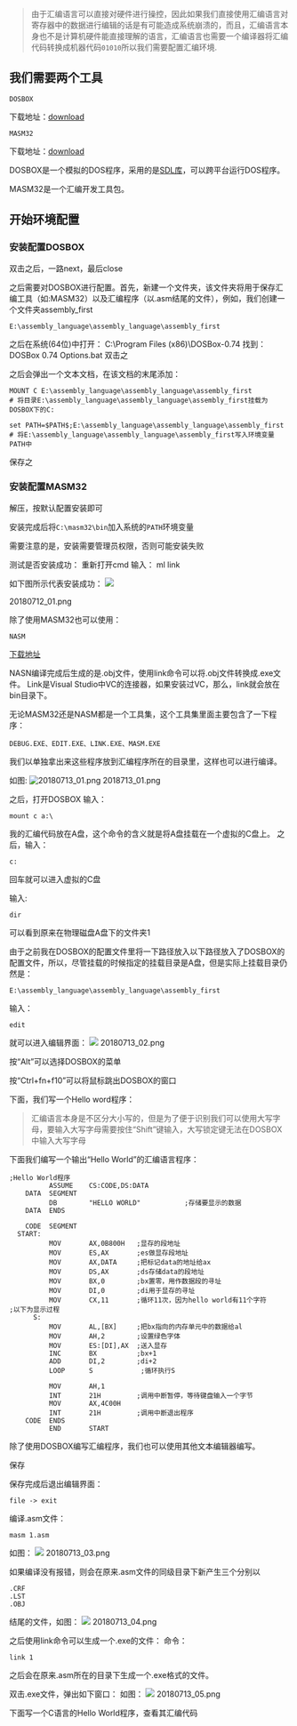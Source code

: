 >由于汇编语言可以直接对硬件进行操控，因此如果我们直接使用汇编语言对寄存器中的数据进行编辑的话是有可能造成系统崩溃的，而且，汇编语言本身也不是计算机硬件能直接理解的语言，汇编语言也需要一个编译器将汇编代码转换成机器代码`01010`所以我们需要配置汇编环境.

## 我们需要两个工具
	DOSBOX
下载地址：[download](http://www.dosbox.com/download.php?main=1)
	
	MASM32
下载地址：[download](http://www.masm32.com/download.htm)

DOSBOX是一个模拟的DOS程序，采用的是[SDL库](https://baike.baidu.com/item/SDL/224181)，可以跨平台运行DOS程序。

MASM32是一个汇编开发工具包。

## 开始环境配置
### 安装配置DOSBOX
双击之后，一路next，最后close

之后需要对DOSBOX进行配置。首先，新建一个文件夹，该文件夹将用于保存汇编工具（如:MASM32）以及汇编程序（以.asm结尾的文件），例如，我们创建一个文件夹assembly_first
   
    E:\assembly_language\assembly_language\assembly_first

之后在系统(64位)中打开：
	C:\Program Files (x86)\DOSBox-0.74
找到：
	DOSBox 0.74 Options.bat
双击之

之后会弹出一个文本文档，在该文档的末尾添加：

	MOUNT C E:\assembly_language\assembly_language\assembly_first
	# 将目录E:\assembly_language\assembly_language\assembly_first挂载为DOSBOX下的C:

	set PATH=$PATH$;E:\assembly_language\assembly_language\assembly_first
	# 将E:\assembly_language\assembly_language\assembly_first写入环境变量PATH中

保存之

### 安装配置MASM32

解压，按默认配置安装即可

安装完成后将`C:\masm32\bin`加入系统的`PATH`环境变量

需要注意的是，安装需要管理员权限，否则可能安装失败

测试是否安装成功：
重新打开cmd
输入：
	ml
	link

如下图所示代表安装成功：
![](http://wx1.sinaimg.cn/mw690/006CBL8rly1ft81btml4yj30ik0bzjrl.jpg)

20180712_01.png



除了使用MASM32也可以使用：

	NASM

[下载地址](https://www.nasm.us/pub/nasm/releasebuilds/2.14rc15/)

NASN编译完成后生成的是.obj文件，使用link命令可以将.obj文件转换成.exe文件。
Link是Visual Studio中VC的连接器，如果安装过VC，那么，link就会放在bin目录下。

无论MASM32还是NASM都是一个工具集，这个工具集里面主要包含了一下程序：

	DEBUG.EXE、EDIT.EXE、LINK.EXE、MASM.EXE

我们以单独拿出来这些程序放到汇编程序所在的目录里，这样也可以进行编译。

如图:
![20180713_01.png](http://wx1.sinaimg.cn/mw690/006CBL8rly1ft81bu6ftsj30vs0d03yp.jpg)
2018713_01.png

之后，打开DOSBOX
输入：

	mount c a:\

我的汇编代码放在A盘，这个命令的含义就是将A盘挂载在一个虚拟的C盘上。
之后，输入：

	c:

回车就可以进入虚拟的C盘

输入:

	dir

可以看到原来在物理磁盘A盘下的文件夹1


由于之前我在DOSBOX的配置文件里将一下路径放入以下路径放入了DOSBOX的配置文件，所以，尽管挂载的时候指定的挂载目录是A盘，但是实际上挂载目录仍然是：

	E:\assembly_language\assembly_language\assembly_first




输入：

	edit

就可以进入编辑界面：
![](http://wx1.sinaimg.cn/mw690/006CBL8rly1ft8221w81lj30hy0bt0so.jpg)
20180713_02.png	

按“Alt”可以选择DOSBOX的菜单

按“Ctrl+fn+f10”可以将鼠标跳出DOSBOX的窗口

下面，我们写一个Hello word程序：

>汇编语言本身是不区分大小写的，但是为了便于识别我们可以使用大写字母，要输入大写字母需要按住“Shift”键输入，大写锁定键无法在DOSBOX中输入大写字母

下面我们编写一个输出“Hello World”的汇编语言程序：

	;Hello World程序 
              ASSUME    CS:CODE,DS:DATA 
        DATA  SEGMENT 
              DB        "HELLO WORLD"           ;存储要显示的数据 
        DATA  ENDS 

        CODE  SEGMENT 
      START: 
              MOV       AX,0B800H   ;显存的段地址 
              MOV       ES,AX       ;es做显存段地址 
              MOV       AX,DATA     ;把标记data的地址给ax 
              MOV       DS,AX       ;ds存储data的段地址 
              MOV       BX,0        ;bx置零，用作数据段的寻址 
              MOV       DI,0        ;di用于显存的寻址 
              MOV       CX,11       ;循环11次，因为hello world有11个字符 
	;以下为显示过程 
          S: 
              MOV       AL,[BX]     ;把bx指向的内存单元中的数据给al 
              MOV       AH,2        ;设置绿色字体 
              MOV       ES:[DI],AX  ;送入显存 
              INC       BX          ;bx+1 
              ADD       DI,2        ;di+2 
              LOOP      S            ;循环执行S  
               
              MOV       AH,1 
              INT       21H         ;调用中断暂停，等待键盘输入一个字节 
              MOV       AX,4C00H 
              INT       21H         ;调用中断退出程序 
        CODE  ENDS 
              END       START 


除了使用DOSBOX编写汇编程序，我们也可以使用其他文本编辑器编写。

保存

保存完成后退出编辑界面：

	file -> exit

编译.asm文件：

	masm 1.asm

如图：
![](http://wx2.sinaimg.cn/mw690/006CBL8rly1ft88qikkuzj30hy0btaa9.jpg)
20180713_03.png

如果编译没有报错，则会在原来.asm文件的同级目录下新产生三个分别以

	.CRF
	.LST
	.OBJ
结尾的文件，如图：
![](http://wx1.sinaimg.cn/mw690/006CBL8rly1ft88w4ab2wj30m20c0wfe.jpg)
20180713_04.png

之后使用link命令可以生成一个.exe的文件：
命令：

	link 1

之后会在原来.asm所在的目录下生成一个.exe格式的文件。

双击.exe文件，弹出如下窗口：
如图：
![](http://wx2.sinaimg.cn/mw690/006CBL8rly1ft8cjbs5fyj30fg02nq2u.jpg)
20180713_05.png



下面写一个C语言的Hello World程序，查看其汇编代码
